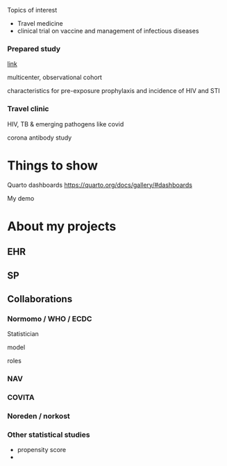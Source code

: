 Topics of interest 



- Travel medicine
- clinical trial on vaccine and management of infectious diseases



### Prepared study

[link](https://www.ebpi.uzh.ch/en/research/chronic_conditions_health/prepared.html)

multicenter, observational cohort 

characteristics for pre-exposure prophylaxis and incidence of HIV and STI



### Travel clinic

HIV, TB & emerging pathogens like covid 

corona antibody study





# Things to show

Quarto dashboards https://quarto.org/docs/gallery/#dashboards

My demo





# About my projects





## EHR



## SP



## Collaborations

### Normomo / WHO / ECDC

Statistician

model

roles 



### NAV 



### COVITA



### Noreden / norkost



### Other statistical studies 

- propensity score
- 





